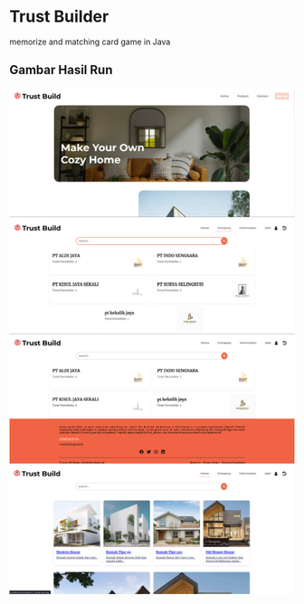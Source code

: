 # Trust Builder
memorize and matching card game in Java

## Gambar Hasil Run

![Hasil Run](/hasilProgram1.png)
![Hasil Run](/hasilProgram2.png)
![Hasil Run](/hasilProgram3.png)
![Hasil Run](/hasilProgram4.png)
